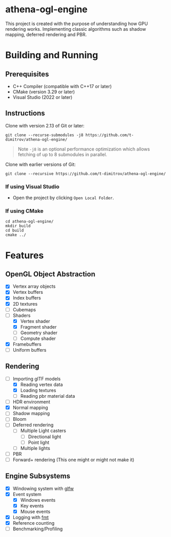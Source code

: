 # athena-ogl-engine
This project is created with the purpose of understanding how GPU rendering works. Implementing classic algorithms such as shadow mapping, deferred rendering and PBR.

# Building and Running
## Prerequisites
- C++ Compiler (compatible with C++17 or later)
- CMake (version 3.29 or later)
- Visual Studio (2022 or later)

## Instructions
Clone with version 2.13 of Git or later:
```pwsh
git clone --recurse-submodules -j8 https://github.com/t-dimitrov/athena-ogl-engine/
```
> Note `-j8` is an optional performance optimization which allows fetching of up to 8 submodules in parallel.

Clone with earlier versions of Git:
```pwsh
git clone --recursive https://github.com/t-dimitrov/athena-ogl-engine/
```

### If using Visual Studio
- Open the project by clicking `Open Local Folder`.
### If using CMake
```pwsh
cd athena-ogl-engine/
mkdir build
cd build
cmake ../
```

# Features
## OpenGL Object Abstraction
- [x] Vertex array objects
- [x] Vertex buffers
- [x] Index buffers
- [x] 2D textures
- [ ] Cubemaps
- [ ] Shaders
  - [x] Vertex shader
  - [x] Fragment shader
  - [ ] Geometry shader
  - [ ] Compute shader
- [x] Framebuffers
- [ ] Uniform buffers

## Rendering
- [ ] Importing glTF models
  - [x] Reading vertex data
  - [x] Loading textures
  - [ ] Reading pbr material data
- [ ] HDR environment
- [x] Normal mapping
- [ ] Shadow mapping
- [ ] Bloom
- [ ] Deferred rendering
  - [ ] Multiple Light casters
    - [ ] Directional light
    - [ ] Point light
  - [ ] Multiple lights
- [ ] PBR
- [ ] Forward+ rendering (This one might or might not make it)

## Engine Subsystems
- [x] Windowing system with [glfw](https://github.com/glfw/glfw)
- [x] Event system
  - [x] Windows events
  - [x] Key events
  - [x] Mouse events
- [x] Logging with [fmt](https://github.com/fmtlib/fmt) 
- [x] Reference counting
- [ ] Benchmarking/Profiling
